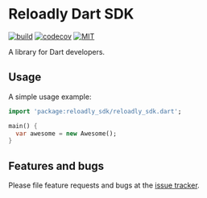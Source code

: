 # Reloadly Dart SDK

[![build](https://github.com/arunkpatra/reloadly_sdk_dart/actions/workflows/ci.yml/badge.svg)](https://github.com/arunkpatra/reloadly_sdk_dart/actions/workflows/ci.yml)
[![codecov](https://codecov.io/gh/arunkpatra/reloadly_sdk_dart/branch/main/graph/badge.svg?token=G0VQoViwx5)](https://codecov.io/gh/arunkpatra/reloadly_sdk_dart)
[![MIT][mit-badge]][mit-url]

A library for Dart developers.

## Usage

A simple usage example:

```dart
import 'package:reloadly_sdk/reloadly_sdk.dart';

main() {
  var awesome = new Awesome();
}
```

## Features and bugs

Please file feature requests and bugs at the [issue tracker][tracker].

[tracker]: http://example.com/issues/replaceme
[mit-badge]: http://img.shields.io/:license-mit-blue.svg?style=flat

[mit-url]: https://github.com/arunkpatra/reloadly_sdk_dart/raw/main/LICENSE